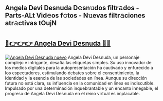 ## Angela Devi Desnuda D𝚎sn𝚞dos filtr𝚊dos - Parts-ALt Vid𝚎os f𝚘tos - N𝚞evas filtr𝚊ciones atr𝚊ctivas tOujN

# <h2><a href="http://mb8rtii.tromn.icu/?c=Angela+Devi+Desnuda">🔗👉👉👉 Angela Devi Desnuda 🔗🔗</a></h2>

[![Angela Devi Desnuda nuevo](https://i.imgur.com/pEAQMta.gif)](http://mb8rtii.tromn.icu/?c=Angela+Devi+Desnuda)
Angela Devi Desnuda, un personaje complejo e intrigante, desafía las etiquetas simples. Su uso innovador de los medios digitales para la autopresentación ha cautivado y enfurecido a los espectadores, estimulando debates sobre el consentimiento, la identidad y la esencia de las sociedades en línea. Aunque su dirección futura no está clara, su influencia en la comunidad en línea es indiscutible. Impulsado por una determinación inquebrantable y un encanto innegable, el progreso de Angela Devi Desnuda en el reino virtual es implacable.
